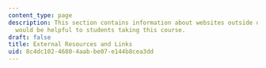 ```yaml
---
content_type: page
description: This section contains information about websites outside of MIT that
  would be helpful to students taking this course.
draft: false
title: External Resources and Links
uid: 8c4dc102-4680-4aab-be07-e144b8cea3dd
---
```

